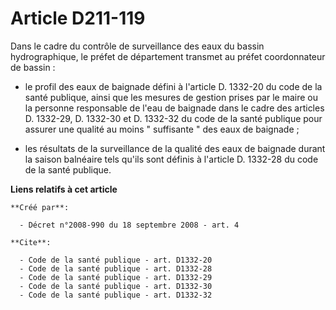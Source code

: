# Article D211-119

Dans le cadre du contrôle de surveillance des eaux du bassin hydrographique, le préfet de département transmet au préfet
coordonnateur de bassin :

- le profil des eaux de baignade défini à l'article D. 1332-20 du code de la santé publique, ainsi que les mesures de gestion
prises par le maire ou la personne responsable de l'eau de baignade dans le cadre des articles D. 1332-29, D. 1332-30 et D.
1332-32 du code de la santé publique pour assurer une qualité au moins " suffisante " des eaux de baignade ;

- les résultats de la surveillance de la qualité des eaux de baignade durant la saison balnéaire tels qu'ils sont définis à
l'article D. 1332-28 du code de la santé publique.

**Liens relatifs à cet article**

	**Créé par**:

	  - Décret n°2008-990 du 18 septembre 2008 - art. 4

	**Cite**:

	  - Code de la santé publique - art. D1332-20
	  - Code de la santé publique - art. D1332-28
	  - Code de la santé publique - art. D1332-29
	  - Code de la santé publique - art. D1332-30
	  - Code de la santé publique - art. D1332-32

